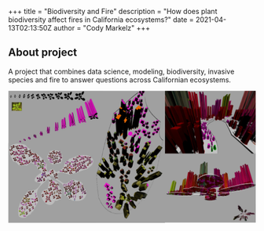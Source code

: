 +++
title = "Biodiversity and Fire"
description = "How does plant biodiversity affect fires in California ecosystems?"
date = 2021-04-13T02:13:50Z
author = "Cody Markelz"
+++

## About project

A project that combines data science, modeling, biodiversity, invasive species and fire to answer questions across Californian ecosystems.

![paper](/static/img/cityscape.jpg)
